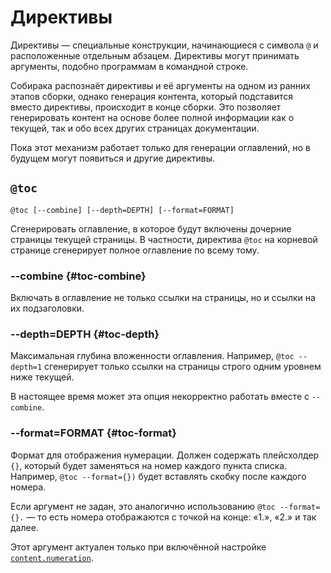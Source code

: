 # Директивы

Директивы — специальные конструкции, начинающиеся с символа `@` и расположенные отдельным абзацем. Директивы могут принимать аргументы, подобно программам в командной строке.

Собирака распознаёт директивы и её аргументы на одном из ранних этапов сборки, однако генерация контента, который подставится вместо директивы, происходит в конце сборки. Это позволяет генерировать контент на основе более полной информации как о текущей, так и обо всех других страницах документации.

Пока этот механизм работает только для генерации оглавлений, но в будущем могут появиться и другие директивы.

## `@toc`

```
@toc [--combine] [--depth=DEPTH] [--format=FORMAT]
```

Сгенерировать оглавление, в которое будут включены дочерние страницы текущей страницы. В частности, директива `@toc` на корневой странице сгенерирует полное оглавление по всему тому.

### --combine {#toc-combine}

Включать в оглавление не только ссылки на страницы, но и ссылки на их подзаголовки.

### --depth=DEPTH {#toc-depth}

Максимальная глубина вложенности оглавления. Например, `@toc --depth=1` сгенерирует только ссылки на страницы строго одним уровнем ниже текущей.

В настоящее время может эта опция некорректно работать вместе с `--combine`.

### --format=FORMAT {#toc-format}

Формат для отображения нумерации. Должен содержать плейсхолдер `{}`, который будет заменяться на номер каждого пункта списка. Например, `@toc --format={})` будет вставлять скобку после каждого номера.

Если аргумент не задан, это аналогично использованию `@toc --format={}.` — то есть номера отображаются с точкой на конце: «1.», «2.» и так далее.

Этот аргумент актуален только при включённой настройке [`content.numeration`](../5-data-types/1-manifest.md#volume.content.numeration).